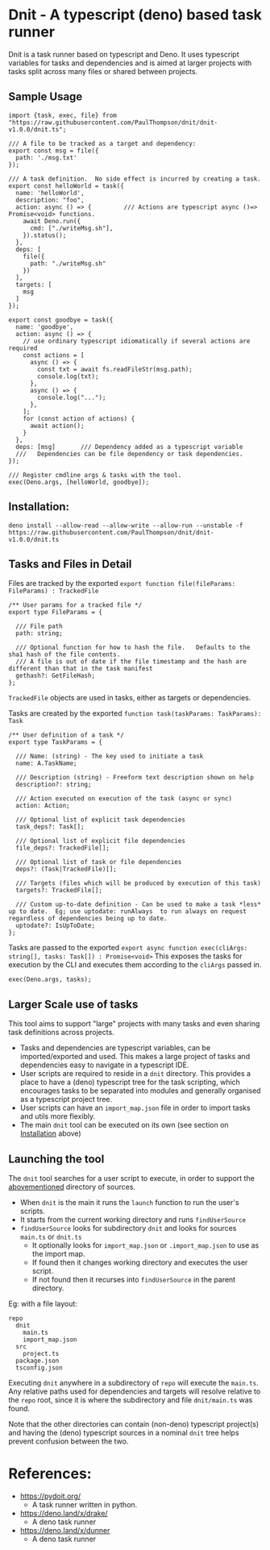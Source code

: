 # Dnit - A typescript (deno) based task runner

Dnit is a task runner based on typescript and Deno.  It uses typescript variables for tasks and dependencies and is aimed at larger projects with tasks split across many files or shared between projects.


## Sample Usage

```
import {task, exec, file} from  "https://raw.githubusercontent.com/PaulThompson/dnit/dnit-v1.0.0/dnit.ts";

/// A file to be tracked as a target and dependency:
export const msg = file({
  path: './msg.txt'
});

/// A task definition.  No side effect is incurred by creating a task.
export const helloWorld = task({
  name: 'helloWorld',
  description: "foo",
  action: async () => {         /// Actions are typescript async ()=> Promise<void> functions.
    await Deno.run({
      cmd: ["./writeMsg.sh"],
    }).status();
  },
  deps: [
    file({
      path: "./writeMsg.sh"
    })
  ],
  targets: [
    msg
  ]
});

export const goodbye = task({
  name: 'goodbye',
  action: async () => {
    // use ordinary typescript idiomatically if several actions are required
    const actions = [
      async () => {
        const txt = await fs.readFileStr(msg.path);
        console.log(txt);
      },
      async () => {
        console.log("...");
      },
    ];
    for (const action of actions) {
      await action();
    }
  },
  deps: [msg]       /// Dependency added as a typescript variable
  ///   Dependencies can be file dependency or task dependencies.
});

/// Register cmdline args & tasks with the tool.
exec(Deno.args, [helloWorld, goodbye]);
```


## Installation:

    deno install --allow-read --allow-write --allow-run --unstable -f https://raw.githubusercontent.com/PaulThompson/dnit/dnit-v1.0.0/dnit.ts


## Tasks and Files in Detail

Files are tracked by the exported `export function file(fileParams: FileParams) : TrackedFile`

```
/** User params for a tracked file */
export type FileParams = {

  /// File path
  path: string;

  /// Optional function for how to hash the file.   Defaults to the sha1 hash of the file contents.
  /// A file is out of date if the file timestamp and the hash are different than that in the task manifest
  gethash?: GetFileHash;
};
```

`TrackedFile` objects are used in tasks, either as targets or dependencies.

Tasks are created by the exported `function task(taskParams: TaskParams): Task`

```
/** User definition of a task */
export type TaskParams = {

  /// Name: (string) - The key used to initiate a task
  name: A.TaskName;

  /// Description (string) - Freeform text description shown on help
  description?: string;

  /// Action executed on execution of the task (async or sync)
  action: Action;

  /// Optional list of explicit task dependencies
  task_deps?: Task[];

  /// Optional list of explicit file dependencies
  file_deps?: TrackedFile[];

  /// Optional list of task or file dependencies
  deps?: (Task|TrackedFile)[];

  /// Targets (files which will be produced by execution of this task)
  targets?: TrackedFile[];

  /// Custom up-to-date definition - Can be used to make a task *less* up to date.  Eg; use uptodate: runAlways  to run always on request regardless of dependencies being up to date.
  uptodate?: IsUpToDate;
};
```

Tasks are passed to the exported `export async function exec(cliArgs: string[], tasks: Task[]) : Promise<void>`
This exposes the tasks for execution by the CLI and executes them according to the `cliArgs` passed in.

```
exec(Deno.args, tasks);
```

## Larger Scale use of tasks

This tool aims to support "large" projects with many tasks and even sharing task definitions across projects.

* Tasks and dependencies are typescript variables, can be imported/exported and used.  This makes a large project of tasks and dependencies easy to navigate in a typescript IDE.
* User scripts are required to reside in a `dnit` directory.  This provides a place to have a (deno) typescript tree for the task scripting, which encourages tasks to be separated into modules and generally organised as a typescript project tree.
* User scripts can have an `import_map.json` file in order to import tasks and utils more flexibly.
* The main `dnit` tool can be executed on its own (see section on [Installation](#Installation) above)

## Launching the tool

The `dnit` tool searches for a user script to execute, in order to support the [abovementioned](#Larger-Scale-use-of-tasks) directory of sources.

* When `dnit` is the  main it runs the `launch` function to run the user's scripts.
* It starts from the current working directory and runs `findUserSource`
* `findUserSource` looks for subdirectory `dnit` and looks for sources `main.ts` or `dnit.ts`
  * It optionally looks for `import_map.json` or `.import_map.json` to use as the import map.
  * If found then it changes working directory and executes the user script.
  * If not found then it recurses into `findUserSource` in the parent directory.

Eg: with a file layout:
```
repo
  dnit
    main.ts
    import_map.json
  src
    project.ts
  package.json
  tsconfig.json
```

Executing `dnit` anywhere in a subdirectory of `repo` will execute the `main.ts`.
Any relative paths used for dependencies and targets will resolve relative to the `repo` root, since it is where the subdirectory and file `dnit/main.ts` was found.

Note that the other directories can contain (non-deno) typescript project(s) and having the (deno) typescript sources in a nominal `dnit` tree helps prevent confusion between the two.

# References:

* https://pydoit.org/
  - A task runner written in python.
* https://deno.land/x/drake/
  - A deno task runner
* https://deno.land/x/dunner
  - A deno task runner

